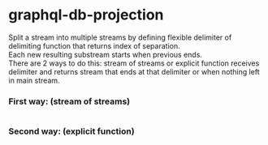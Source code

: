 # graphql-db-projection

Split a stream into multiple streams by defining flexible delimiter of delimiting function that returns index of separation.
<br/>Each new resulting substream starts when previous ends.
<br/>There are 2 ways to do this: stream of streams or explicit function receives delimiter and returns stream that ends at that delimiter or when nothing left in main stream.

### First way: (stream of streams)

```js

```

### Second way: (explicit function)

```js

```
